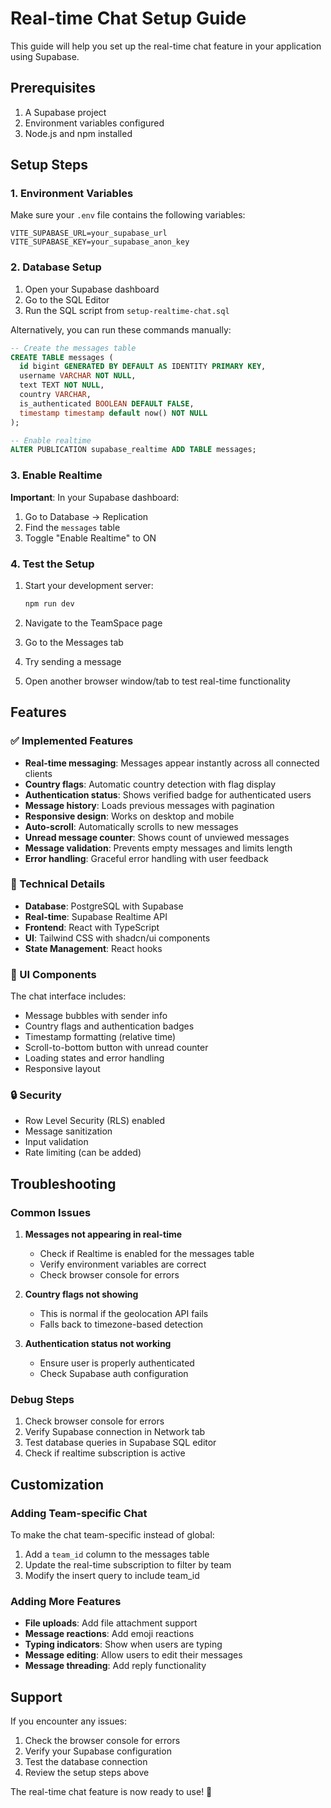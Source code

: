 # Real-time Chat Setup Guide

This guide will help you set up the real-time chat feature in your application using Supabase.

## Prerequisites

1. A Supabase project
2. Environment variables configured
3. Node.js and npm installed

## Setup Steps

### 1. Environment Variables

Make sure your `.env` file contains the following variables:

```env
VITE_SUPABASE_URL=your_supabase_url
VITE_SUPABASE_KEY=your_supabase_anon_key
```

### 2. Database Setup

1. Open your Supabase dashboard
2. Go to the SQL Editor
3. Run the SQL script from `setup-realtime-chat.sql`

Alternatively, you can run these commands manually:

```sql
-- Create the messages table
CREATE TABLE messages (
  id bigint GENERATED BY DEFAULT AS IDENTITY PRIMARY KEY,
  username VARCHAR NOT NULL,
  text TEXT NOT NULL,
  country VARCHAR,
  is_authenticated BOOLEAN DEFAULT FALSE,
  timestamp timestamp default now() NOT NULL
);

-- Enable realtime
ALTER PUBLICATION supabase_realtime ADD TABLE messages;
```

### 3. Enable Realtime

**Important**: In your Supabase dashboard:
1. Go to Database → Replication
2. Find the `messages` table
3. Toggle "Enable Realtime" to ON

### 4. Test the Setup

1. Start your development server:
   ```bash
   npm run dev
   ```

2. Navigate to the TeamSpace page
3. Go to the Messages tab
4. Try sending a message
5. Open another browser window/tab to test real-time functionality

## Features

### ✅ Implemented Features

- **Real-time messaging**: Messages appear instantly across all connected clients
- **Country flags**: Automatic country detection with flag display
- **Authentication status**: Shows verified badge for authenticated users
- **Message history**: Loads previous messages with pagination
- **Responsive design**: Works on desktop and mobile
- **Auto-scroll**: Automatically scrolls to new messages
- **Unread message counter**: Shows count of unviewed messages
- **Message validation**: Prevents empty messages and limits length
- **Error handling**: Graceful error handling with user feedback

### 🔧 Technical Details

- **Database**: PostgreSQL with Supabase
- **Real-time**: Supabase Realtime API
- **Frontend**: React with TypeScript
- **UI**: Tailwind CSS with shadcn/ui components
- **State Management**: React hooks

### 🎨 UI Components

The chat interface includes:
- Message bubbles with sender info
- Country flags and authentication badges
- Timestamp formatting (relative time)
- Scroll-to-bottom button with unread counter
- Loading states and error handling
- Responsive layout

### 🔒 Security

- Row Level Security (RLS) enabled
- Message sanitization
- Input validation
- Rate limiting (can be added)

## Troubleshooting

### Common Issues

1. **Messages not appearing in real-time**
   - Check if Realtime is enabled for the messages table
   - Verify environment variables are correct
   - Check browser console for errors

2. **Country flags not showing**
   - This is normal if the geolocation API fails
   - Falls back to timezone-based detection

3. **Authentication status not working**
   - Ensure user is properly authenticated
   - Check Supabase auth configuration

### Debug Steps

1. Check browser console for errors
2. Verify Supabase connection in Network tab
3. Test database queries in Supabase SQL editor
4. Check if realtime subscription is active

## Customization

### Adding Team-specific Chat

To make the chat team-specific instead of global:

1. Add a `team_id` column to the messages table
2. Update the real-time subscription to filter by team
3. Modify the insert query to include team_id

### Adding More Features

- **File uploads**: Add file attachment support
- **Message reactions**: Add emoji reactions
- **Typing indicators**: Show when users are typing
- **Message editing**: Allow users to edit their messages
- **Message threading**: Add reply functionality

## Support

If you encounter any issues:
1. Check the browser console for errors
2. Verify your Supabase configuration
3. Test the database connection
4. Review the setup steps above

The real-time chat feature is now ready to use! 🎉
